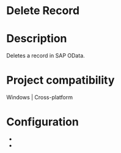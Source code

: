 ﻿# Delete Record

# Description

Deletes a record in SAP OData.

# Project compatibility

Windows | Cross-platform

# Configuration

* 
*

